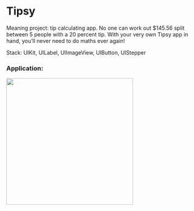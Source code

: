 # Tipsy

Meaning project: tip calculating app. No one can work out $145.56 split between 5 people with a 20 percent tip. With your very own Tipsy app in hand, you’ll never need to do maths ever again!

Stack: UIKit,  UILabel, UIImageView, UIButton, UIStepper

### Application:
<img width="334" src="https://github.com/user-attachments/assets/b278a970-6cd6-49c7-a324-094b97cfa937">





